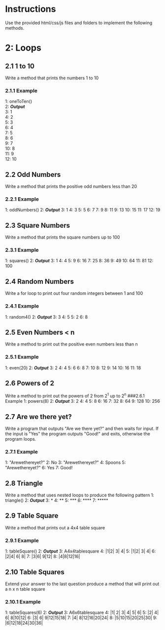 # Instructions
Use the provided html/css/js files and folders to implement the following methods.

# 2: Loops
## 2.1 1 to 10
Write a method that prints the numbers 1 to 10
### 2.1.1 Example
1: oneToTen()  
2: ***Output***  
3: 1  
4: 2  
5: 3  
6: 4  
7: 5  
8: 6  
9: 7  
10: 8  
11: 9  
12: 10  

## 2.2 Odd Numbers
Write a method that prints the positive odd numbers less than 20
### 2.2.1 Example
1: oddNumbers()
2: ***Output***
3: 1
4: 3
5: 5
6: 7
7: 9
8: 11
9: 13
10: 15
11: 17
12: 19

## 2.3 Square Numbers
Write a method that prints the square numbers up to 100
### 2.3.1 Example
1: squares()
2: ***Output*** 3: 1
4: 4
5: 9
6: 16
7: 25
8: 36
9: 49
10: 64
11: 81
12: 100

## 2.4 Random Numbers
Write a for loop to print out four random integers between 1 and 100
### 2.4.1 Example
1: random4()
2: ***Output***
3: 3
4: 5
5: 2
6: 8

## 2.5 Even Numbers < n
Write a method to print out the positive even numbers less than n
### 2.5.1 Example
1: even(20)
2: ***Output***
3: 2
4: 4
5: 6
6: 8
7: 10
8: 12
9: 14
10: 16 11: 18

## 2.6 Powers of 2
Write a method to print out the powers of 2 from 2<sup>1</sup> up to 2<sup>n</sup>
###2.6.1 Example
1: powers(8)
2: ***Output*** 3: 2
4: 4
5: 8
6: 16
7: 32
8: 64
9: 128
10: 256

## 2.7 Are we there yet?
Write a program that outputs "Are we there yet?" and then waits for input. If the input is "Yes" the program outputs "Good!" and exits, otherwise the program loops.
### 2.7.1 Example
1: "Arewethereyet?"
2: No
3: "Arewethereyet?"
4: Spoons
5: "Arewethereyet?"
6: Yes
7: Good!

## 2.8 Triangle
Write a method that uses nested loops to produce the following pattern
1: triangle()
2: ***Output***
3: *
4: **
5: ***
6: ****
7: *****

## 2.9 Table Square
Write a method that prints out a 4x4 table square
### 2.9.1 Example
1: tableSquare()
2: ***Output***
3: A4x4tablesquare
4: |1|2| 3| 4|
5: |1|2| 3| 4|
6: |2|4| 6| 8|
7: |3|6| 9|12|
8: |4|8|12|16|

## 2.10 Table Squares
Extend your answer to the last question produce a method that will print out a n x n table square
### 2.10.1 Example
1: tableSquares(6)
2: ***Output***
3: A6x6tablesquare
4: |1| 2| 3| 4| 5| 6|
5: |2| 4| 6| 8|10|12|
6: |3| 6| 9|12|15|18|
7: |4| 8|12|16|20|24|
8: |5|10|15|20|25|30|
9: |6|12|18|24|30|36|
